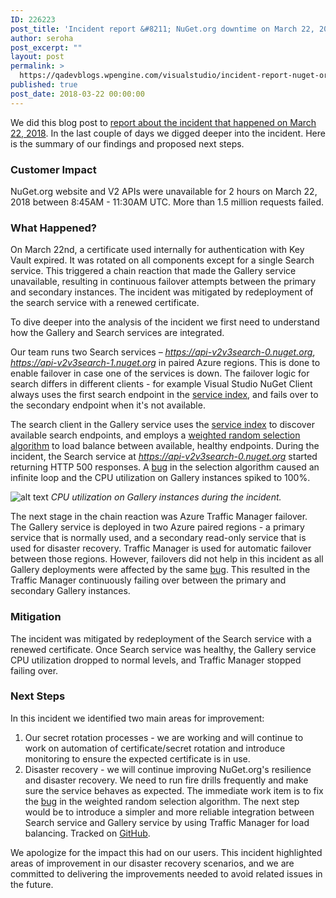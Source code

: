 ```yaml
---
ID: 226223
post_title: 'Incident report &#8211; NuGet.org downtime on March 22, 2018'
author: seroha
post_excerpt: ""
layout: post
permalink: >
  https://qadevblogs.wpengine.com/visualstudio/incident-report-nuget-org-downtime-on-march-22-2018-2/
published: true
post_date: 2018-03-22 00:00:00
---
```

We did this blog post to [report about the incident that happened on March 22, 2018][1]. In the last couple of days we digged deeper into the incident. Here is the summary of our findings and proposed next steps.

### Customer Impact

NuGet.org website and V2 APIs were unavailable for 2 hours on March 22, 2018 between 8:45AM - 11:30AM UTC. More than 1.5 million requests failed.

### What Happened?

On March 22nd, a certificate used internally for authentication with Key Vault expired. It was rotated on all components except for a single Search service. This triggered a chain reaction that made the Gallery service unavailable, resulting in continuous failover attempts between the primary and secondary instances. The incident was mitigated by redeployment of the search service with a renewed certificate.

To dive deeper into the analysis of the incident we first need to understand how the Gallery and Search services are integrated.

Our team runs two Search services – *<https://api-v2v3search-0.nuget.org>*, *<https://api-v2v3search-1.nuget.org>* in paired Azure regions. This is done to enable failover in case one of the services is down. The failover logic for search differs in different clients - for example Visual Studio NuGet Client always uses the first search endpoint in the [service index][2], and fails over to the secondary endpoint when it's not available.

The search client in the Gallery service uses the [service index][2] to discover available search endpoints, and employs a [weighted random selection algorithm][3] to load balance between available, healthy endpoints. During the incident, the Search service at *<https://api-v2v3search-0.nuget.org>* started returning HTTP 500 responses. A [bug][4] in the selection algorithm caused an infinite loop and the CPU utilization on Gallery instances spiked to 100%.

![alt text][5] *CPU utilization on Gallery instances during the incident.*

The next stage in the chain reaction was Azure Traffic Manager failover. The Gallery service is deployed in two Azure paired regions - a primary service that is normally used, and a secondary read-only service that is used for disaster recovery. Traffic Manager is used for automatic failover between those regions. However, failovers did not help in this incident as all Gallery deployments were affected by the same [bug][4]. This resulted in the Traffic Manager continuously failing over between the primary and secondary Gallery instances.

### Mitigation

The incident was mitigated by redeployment of the Search service with a renewed certificate. Once Search service was healthy, the Gallery service CPU utilization dropped to normal levels, and Traffic Manager stopped failing over.

### Next Steps

In this incident we identified two main areas for improvement:

1.  Our secret rotation processes - we are working and will continue to work on automation of certificate/secret rotation and introduce monitoring to ensure the expected certificate is in use.
2.  Disaster recovery - we will continue improving NuGet.org's resilience and disaster recovery. We need to run fire drills frequently and make sure the service behaves as expected. The immediate work item is to fix the [bug][4] in the weighted random selection algorithm. The next step would be to introduce a simpler and more reliable integration between Search service and Gallery service by using Traffic Manager for load balancing. Tracked on [GitHub][6].

We apologize for the impact this had on our users. This incident highlighted areas of improvement in our disaster recovery scenarios, and we are committed to delivering the improvements needed to avoid related issues in the future.

 [1]: #initial-update-incident-on-march-22-2018
 [2]: https://docs.microsoft.com/en-us/nuget/api/overview#service-index
 [3]: https://github.com/NuGet/NuGetGallery/blob/master/src/NuGet.Services.Search.Client/Client/RetryingHttpClientWrapper.cs
 [4]: https://github.com/NuGet/NuGetGallery/issues/5703
 [5]: https://devblogs.microsoft.com/nuget/wp-content/uploads/sites/49/2019/05/2018-03-27-GalleryCPU.jpg "CPU"
 [6]: https://github.com/NuGet/NuGetGallery/issues/5700